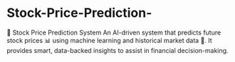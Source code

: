# Stock-Price-Prediction-
🎯 Stock Price Prediction System An AI-driven system that predicts future stock prices 📊 using machine learning and historical market data 📅. It provides smart, data-backed insights to assist in financial decision-making.
